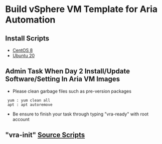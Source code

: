 # Build vSphere VM Template for Aria Automation

## Install Scripts

 - <a href="./centos8.sh">CentOS 8</a>
 - <a href="./ubuntu20.sh">Ubuntu 20</a>

## Admin Task When Day 2 Install/Update Software/Setting In Aria VM Images

 - Please clean garbage files such as pre-version packages

```
 yum : yum clean all
 apt : apt autoremove
```
   
 - Be ensure to finish your task through typing "vra-ready" with root account

## "vra-init" <a href="./vra-init">Source Scripts</a>